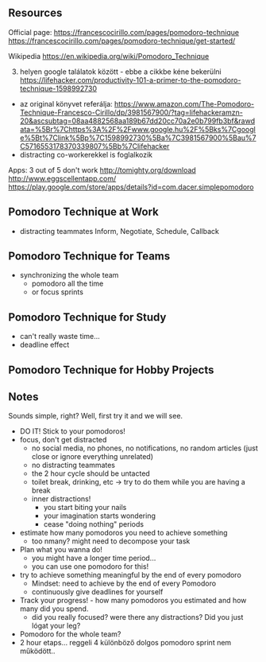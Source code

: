 
## Resources
Official page:
https://francescocirillo.com/pages/pomodoro-technique
https://francescocirillo.com/pages/pomodoro-technique/get-started/

Wikipedia
https://en.wikipedia.org/wiki/Pomodoro_Technique

3. helyen google találatok között - ebbe a cikkbe kéne bekerülni
https://lifehacker.com/productivity-101-a-primer-to-the-pomodoro-technique-1598992730
 - az original könyvet referálja: https://www.amazon.com/The-Pomodoro-Technique-Francesco-Cirillo/dp/3981567900/?tag=lifehackeramzn-20&ascsubtag=08aa4882568aa189b67dd20cc70a2e0b799fb3bf&rawdata=%5Br%7Chttps%3A%2F%2Fwww.google.hu%2F%5Bks%7Cgoogle%5Bt%7Clink%5Bp%7C1598992730%5Ba%7C3981567900%5Bau%7C5716553178370339807%5Bb%7Clifehacker
  - distracting co-workerekkel is foglalkozik

Apps: 3 out of 5 don't work
http://tomighty.org/download
http://www.eggscellentapp.com/
https://play.google.com/store/apps/details?id=com.dacer.simplepomodoro



## Pomodoro Technique at Work
 - distracting teammates
Inform, Negotiate, Schedule, Callback


## Pomodoro Technique for Teams
 - synchronizing the whole team
   - pomodoro all the time
   - or focus sprints

## Pomodoro Technique for Study
 - can't really waste time...
 - deadline effect

## Pomodoro Technique for Hobby Projects


## Notes

Sounds simple, right? Well, first try it and we will see. 
- DO IT! Stick to your pomodoros!
 - focus, don't get distracted
   - no social media, no phones, no notifications, no random articles (just close or ignore everything unrelated)
   - no distracting teammates
   - the 2 hour cycle should be untacted
   - toilet break, drinking, etc -> try to do them while you are having a break
   - inner distractions!
     - you start biting your nails
     - your imagination starts wondering
     - cease "doing nothing" periods
- estimate how many pomodoros you need to achieve something
  - too nmany? might need to decompose your task
- Plan what you wanna do!
  - you might have a longer time period...
  - you can use one pomodoro for this!
 - try to achieve something meaningful by the end of every pomodoro
   - Mindset: need to achieve by the end of every Pomodoro
    - continuously give deadlines for yourself
 - Track your progress! - how many pomodoros you estimated and how many did you spend.
   - did you really focused? were there any distractions? Did you just lógat your leg?
 - Pomodoro for the whole team?
 - 2 hour etaps... reggeli 4 különböző dolgos pomodoro sprint nem működött..


